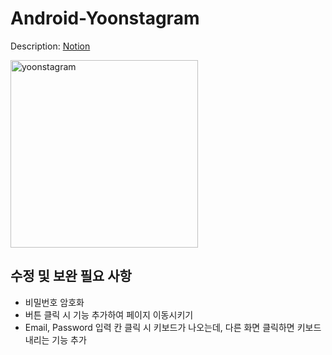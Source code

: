 # Android-Yoonstagram

Description: [Notion](https://www.notion.so/YoonStagram-beb44eb5dc0740228c7e97dd3a77e4c6)

<img width="300" alt="yoonstagram" src="https://user-images.githubusercontent.com/70425484/132561101-2acc11ea-5f5a-46d4-9382-124ab3ba7929.png">

## 수정 및 보완 필요 사항
- 비밀번호 암호화
- 버튼 클릭 시 기능 추가하여 페이지 이동시키기
- Email, Password 입력 칸 클릭 시 키보드가 나오는데, 다른 화면 클릭하면 키보드 내리는 기능 추가
